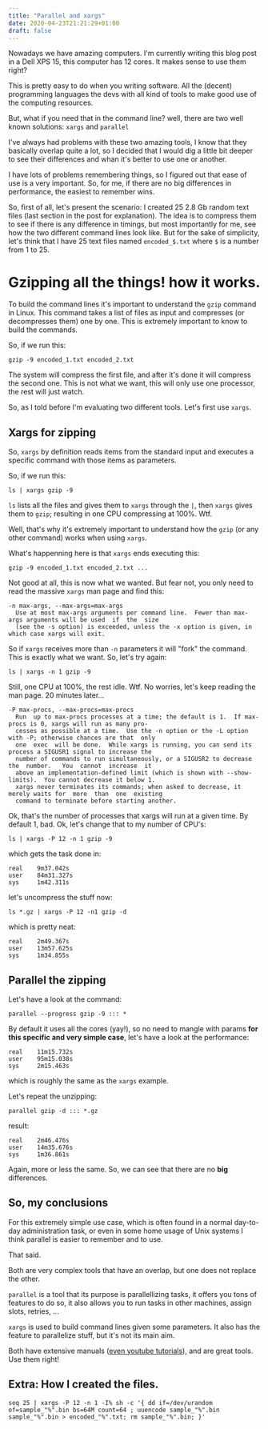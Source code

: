 ```yaml
---
title: "Parallel and xargs"
date: 2020-04-23T21:21:29+01:00
draft: false
---
```

Nowadays we have amazing computers. I'm currently writing this blog post in a Dell XPS 15, this computer has 12 cores. It makes sense to use them right? 

This is pretty easy to do when you writing software. All the (decent) programming languages the devs with all kind of tools to make good use of the computing resources. 

But, what if you need that in the command line? well, there are two well known solutions: `xargs` and `parallel` 

I've always had problems with these two amazing tools, I know that they basically overlap quite a lot, so I decided that I would dig a little bit deeper to see their differences and whan it's better to use one or another. 

I have lots of problems remembering things, so I figured out that ease of use is a very important. So, for me, if there are no big differences in performance, the easiest to remember wins. 

So, first of all, let's present the scenario: I created 25 2.8 Gb random text files (last section in the post for explanation). The idea is to compress them to see if there is any difference in timings, but most importantly for me, see how the two different command lines look like. But for the sake of simplicity, let's think that I have 25 text files named `encoded_$.txt` where `$` is a number from 1 to 25. 

# Gzipping all the things! how it works. 

To build the command lines it's important to understand the `gzip` command in Linux. This command takes a list of files as input and compresses (or decompresses them) one by one. This is extremely important to know to build the commands. 

So, if we run this: 

```
gzip -9 encoded_1.txt encoded_2.txt
```

The system will compress the first file, and after it's done it will compress the second one. This is not what we want, this will only use one processor, the rest will just watch. 

So, as I told before I'm evaluating two different tools. Let's first use `xargs`. 

## Xargs for zipping

So, `xargs` by definition reads items from the standard input and executes a specific command with those items as parameters. 

So, if we run this: 

```
ls | xargs gzip -9
```

`ls` lists all the files and gives them to `xargs` through the `|`, then `xargs` gives them to `gzip`; resulting in one CPU compressing at 100%. Wtf. 

Well, that's why it's extremely important to understand how the `gzip` (or any other command) works when using `xargs`. 

What's happenning here is that `xargs` ends executing this: 

`gzip -9 encoded_1.txt encoded_2.txt ...`

Not good at all, this is now what we wanted. But fear not, you only need to read the massive `xargs` man page and find this: 

```
-n max-args, --max-args=max-args
  Use at most max-args arguments per command line.  Fewer than max-args arguments will be used  if  the  size
  (see the -s option) is exceeded, unless the -x option is given, in which case xargs will exit.
```

So if `xargs` receives more than `-n` parameters it will "fork" the command. This is exactly what we want. So, let's try again: 

```
ls | xargs -n 1 gzip -9
```

Still, one CPU at 100%, the rest idle. Wtf. No worries, let's keep reading the man page. 20 minutes later...

```
-P max-procs, --max-procs=max-procs
  Run  up to max-procs processes at a time; the default is 1.  If max-procs is 0, xargs will run as many pro‐
  cesses as possible at a time.  Use the -n option or the -L option with -P; otherwise chances are that  only
  one  exec  will be done.  While xargs is running, you can send its process a SIGUSR1 signal to increase the
  number of commands to run simultaneously, or a SIGUSR2 to decrease the  number.   You  cannot  increase  it
  above an implementation-defined limit (which is shown with --show-limits).  You cannot decrease it below 1.
  xargs never terminates its commands; when asked to decrease, it merely waits for  more  than  one  existing
  command to terminate before starting another.
```

Ok, that's the number of processes that xargs will run at a given time. By default 1, bad. Ok, let's change that to my number of CPU's: 

```
ls | xargs -P 12 -n 1 gzip -9
```

which gets the task done in: 

```
real    9m37.042s
user    84m31.327s
sys     1m42.311s
```

let's uncompress the stuff now: 

```
ls *.gz | xargs -P 12 -n1 gzip -d
```

which is pretty neat: 

```
real    2m49.367s
user    13m57.625s
sys     1m34.855s
```

## Parallel the zipping

Let's have a look at the command: 

```
parallel --progress gzip -9 ::: *
```

By default it uses all the cores (yay!), so no need to mangle with params **for this specific and very simple case**, let's have a look at the performance:

```
real    11m15.732s
user    95m15.038s
sys     2m15.463s
```

which is roughly the same as the `xargs` example.

Let's repeat the unzipping: 

```
parallel gzip -d ::: *.gz
```

result: 

```
real    2m46.476s
user    14m35.676s
sys     1m36.861s
```

Again, more or less the same. So, we can see that there are no **big** differences.

## So, my conclusions

For this extremely simple use case, which is often found in a normal day-to-day administration task, or even in some home usage of Unix systems I think parallel is easier to remember and to use. 

That said. 

Both are very complex tools that have an overlap, but one does not replace the other. 

`parallel` is a tool that its purpose is parallellizing tasks, it offers you tons of features to do so, it also allows you to run tasks in other machines, assign slots, retries, ...

`xargs` is used to build command lines given some parameters. It also has the feature to parallelize stuff, but it's not its main aim. 

Both have extensive manuals ([even youtube tutorials](http://www.youtube.com/playlist?list=PL284C9FF2488BC6D1)), and are great tools. Use them right!

## Extra: How I created the files.

```
seq 25 | xargs -P 12 -n 1 -I% sh -c '{ dd if=/dev/urandom of=sample_"%".bin bs=64M count=64 ; uuencode sample_"%".bin sample_"%".bin > encoded_"%".txt; rm sample_"%".bin; }'
```

